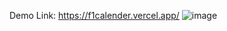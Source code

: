 Demo Link: https://f1calender.vercel.app/
![image](https://user-images.githubusercontent.com/21199031/222483784-5780f232-9f40-4b8d-8248-1a46226bcfb6.png)
